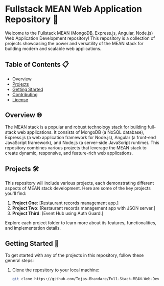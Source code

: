 
# Fullstack MEAN Web Application Repository 🚀

Welcome to the Fullstack MEAN (MongoDB, Express.js, Angular, Node.js) Web Application Development repository! This repository is a collection of projects showcasing the power and versatility of the MEAN stack for building modern and scalable web applications.

## Table of Contents 📋

- [Overview](#overview)
- [Projects](#projects)
- [Getting Started](#getting-started)
- [Contributing](#contributing)
- [License](#license)

## Overview 🌐

The MEAN stack is a popular and robust technology stack for building full-stack web applications. It consists of MongoDB (a NoSQL database), Express.js (a web application framework for Node.js), Angular (a front-end JavaScript framework), and Node.js (a server-side JavaScript runtime). This repository combines various projects that leverage the MEAN stack to create dynamic, responsive, and feature-rich web applications.

## Projects 🛠️

This repository will include various projects, each demonstrating different aspects of MEAN stack development. Here are some of the key projects you'll find:

1. **Project One**: [Restaurant records management app.]
2. **Project Two**: [Restaurant records management app with JSON server.]
3. **Project Third**: [Event Hub using Auth Guard.]

Explore each project folder to learn more about its features, functionalities, and implementation details.

## Getting Started 🚀

To get started with any of the projects in this repository, follow these general steps:

1. Clone the repository to your local machine:

   ```bash
   git clone https://github.com/Tejas-Bhandare/Full-Stack-MEAN-Web-Development-Projects.git

